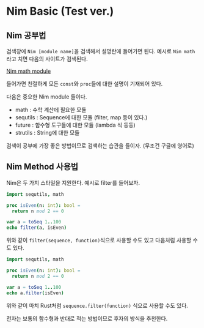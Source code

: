 # Nim Basic (Test ver.)

## Nim 공부법

검색창에 `Nim [module name]`을 검색해서 설명란에 들어가면 된다.
예시로 `Nim math`라고 치면 다음의 사이트가 검색된다.

[Nim math module](https://nim-lang.org/docs/math.html#mod,T,T)

들어가면 친절하게 모든 `const`와 `proc`들에 대한 설명이 기재되어 있다.

다음은 중요한 Nim module 들이다.

* math : 수학 계산에 필요한 모듈
* sequtils : Sequence에 대한 모듈 (filter, map 등이 있다.)
* future : 함수형 도구들에 대한 모듈 (lambda 식 등등)
* strutils : String에 대한 모듈

검색이 공부에 가장 좋은 방법이므로 검색하는 습관을 들이자. (무조건 구글에 영어로)

## Nim Method 사용법

Nim은 두 가지 스타일을 지원한다. 예시로 filter를 들어보자.

```nim
import sequtils, math

proc isEven(n: int): bool =
  return n mod 2 == 0

var a = toSeq 1..100
echo filter(a, isEven)
```

위와 같이 `filter(sequence, function)`식으로 사용할 수도 있고 다음처럼 사용할 수도 있다.

```nim
import sequtils, math

proc isEven(n: int): bool =
  return n mod 2 == 0

var a = toSeq 1..100
echo a.filter(isEven)
```

위와 같이 마치 Rust처럼 `sequence.filter(function)` 식으로 사용할 수도 있다.

전자는 보통의 함수형과 반대로 적는 방법이므로 후자의 방식을 추천한다.
